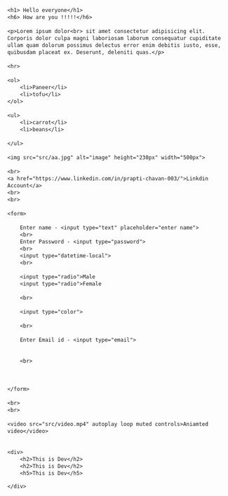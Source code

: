 <!DOCTYPE html>
<html lang="en">
<head>
    <meta charset="UTF-8">
    <meta name="viewport" content="width=device-width, initial-scale=1.0">
    <title>Document</title>
    <link rel="stylesheet" href="style.css">
</head>
<body>
   
    <h1> Hello everyone</h1>
    <h6> How are you !!!!!</h6>

    <p>Lorem ipsum dolor<br> sit amet consectetur adipisicing elit. Corporis dolor culpa magni laboriosam laborum consequatur cupiditate ullam quam dolorum possimus delectus error enim debitis iusto, esse, quibusdam placeat ex. Deserunt, deleniti quas.</p>
     
    <hr>

    <ol>
        <li>Paneer</li>
        <li>tofu</li>
    </ol>

    <ul>
        <li>carrot</li>
        <li>beans</li>

    </ul>

    <img src="src/aa.jpg" alt="image" height="230px" width="500px">

    <br>
    <a href="https://www.linkedin.com/in/prapti-chavan-003/">Linkdin Account</a>
    <br>
    <br>

    <form>
        
        Enter name - <input type="text" placeholder="enter name">
        <br>
        Enter Password - <input type="password">
        <br>
        <input type="datetime-local">
        <br>

        <input type="radio">Male
        <input type="radio">Female

        <br>

        <input type="color">

        <br>

        Enter Email id - <input type="email">


        <br>

        

    </form>

    <br>
    <br>
  
    <video src="src/video.mp4" autoplay loop muted controls>Aniamted video</video>


    <div>
        <h2>This is Dev</h2>
        <h2>This is Dev</h2>
        <h5>This is Dev</h5>
<!-- Sementices -->


    

    </div>
    


</body>
</html>